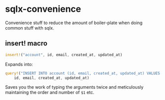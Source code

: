 # sqlx-convenience

Convenience stuff to reduce the amount of boiler-plate when doing common stuff with sqlx.

## insert! macro

```rust
insert!("account", id, email, created_at, updated_at)
```

Expands into:

```rust
query!("INSERT INTO account (id, email, created_at, updated_at) VALUES ($1, $2, $3, $4)",
    id, email, created_at, updated_at)
```

Saves you the work of typing the arguments twice and meticulously maintaining
the order and number of `$1` etc.

